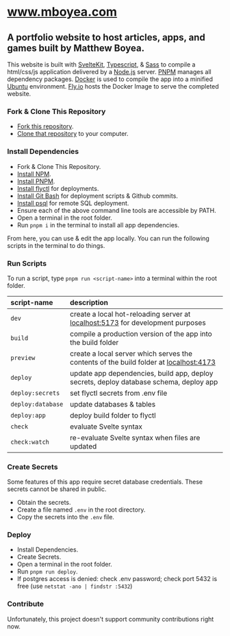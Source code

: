 www.mboyea.com
===
A portfolio website to host articles, apps, and games built by Matthew Boyea.
---
This website is built with [SvelteKit], [Typescript], & [Sass] to compile a html/css/js application delivered by a [Node.js] server. [PNPM] manages all dependency packages. [Docker] is used to compile the app into a minified [Ubuntu] environment. [Fly.io] hosts the Docker Image to serve the completed website.

### Fork & Clone This Repository
* [Fork this repository].
* [Clone that repository] to your computer.

### Install Dependencies
* Fork & Clone This Repository.
* [Install NPM].
* [Install PNPM].
* [Install flyctl] for deployments.
* [Install Git Bash] for deployment scripts & Github commits.
* [Install psql] for remote SQL deployment.
* Ensure each of the above command line tools are accessible by PATH.
* Open a terminal in the root folder.
* Run `pnpm i` in the terminal to install all app dependencies.

From here, you can use & edit the app locally. You can run the following scripts in the terminal to do things.

### Run Scripts
To run a script, type `pnpm run <script-name>` into a terminal within the root folder.

| script-name | description |
|:----------- |:----------- |
| `dev` | create a local hot-reloading server at [localhost:5173](http://localhost:5173) for development purposes |
| `build` | compile a production version of the app into the build folder |
| `preview` | create a local server which serves the contents of the build folder at [localhost:4173](http://localhost:4173) |
| `deploy` | update app dependencies, build app, deploy secrets, deploy database schema, deploy app |
| `deploy:secrets` | set flyctl secrets from .env file |
| `deploy:database` | update databases & tables |
| `deploy:app` | deploy build folder to flyctl |
| `check` | evaluate Svelte syntax |
| `check:watch` | re-evaluate Svelte syntax when files are updated |

### Create Secrets
Some features of this app require secret database credentials. These secrets cannot be shared in public.
* Obtain the secrets.
* Create a file named `.env` in the root directory.
* Copy the secrets into the `.env` file.

### Deploy
* Install Dependencies.
* Create Secrets.
* Open a terminal in the root folder.
* Run `pnpm run deploy`.
* If postgres access is denied: check .env password; check port 5432 is free (use `netstat -ano | findstr :5432`)

### Contribute
Unfortunately, this project doesn't support community contributions right now.

[SvelteKit]: https://kit.svelte.dev/docs/introduction
[Typescript]: https://www.typescriptlang.org/why-create-typescript
[Sass]: https://sass-lang.com/guide
[Node.js]: https://nodejs.org/en/docs/guides/getting-started-guide
[Docker]: https://docs.docker.com/get-started/overview/
[Ubuntu]: https://ubuntu.com/about
[PNPM]: https://pnpm.io/motivation
[Install NPM]: https://nodejs.org/en/download
[Install PNPM]: https://pnpm.io/installation
[Install flyctl]: https://fly.io/docs/hands-on/install-flyctl/
[Install Git Bash]: https://git-scm.com/downloads
[Install psql]: https://www.timescale.com/blog/how-to-install-psql-on-mac-ubuntu-debian-windows/
[Fly.io]: https://fly.io/docs/
[Fork this repository]: https://docs.github.com/en/get-started/quickstart/fork-a-repo#forking-a-repository
[Clone that repository]: https://docs.github.com/en/repositories/creating-and-managing-repositories/cloning-a-repository#cloning-a-repository
